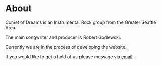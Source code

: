 # About
Comet of Dreams is an Instrumental Rock group from the Greater Seattle Area.

The main songwriter and producer is Robert Godlewski.

Currently we are in the process of developing the website.

If you would like to get a hold of us please message via [email](mailto:cometofdreamsband@gmail.com).

<!--

**Here are some ideas to get you started:**

🙋‍♀️ A short introduction - what is your organization all about?
🌈 Contribution guidelines - how can the community get involved?
👩‍💻 Useful resources - where can the community find your docs? Is there anything else the community should know?
🍿 Fun facts - what does your team eat for breakfast?
🧙 Remember, you can do mighty things with the power of [Markdown](https://docs.github.com/github/writing-on-github/getting-started-with-writing-and-formatting-on-github/basic-writing-and-formatting-syntax)
-->
